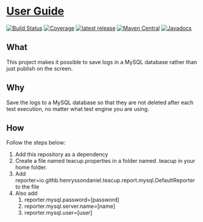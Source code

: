 # [User Guide](https://henryssondaniel.github.io/teacup.github.io/)
[![Build Status](https://travis-ci.com/HenryssonDaniel/teacup-java-report-mysql.svg?branch=master)](https://travis-ci.com/HenryssonDaniel/teacup-java-report-mysql)
[![Coverage](https://sonarcloud.io/api/project_badges/measure?project=HenryssonDaniel_teacup-java-report-mysql&metric=coverage)](https://sonarcloud.io/dashboard?id=HenryssonDaniel_teacup-java-report-mysql)
[![latest release](https://img.shields.io/badge/release%20notes-1.0.2-yellow.svg)](https://github.com/HenryssonDaniel/teacup-java-report-mysql/blob/master/doc/release-notes/official.md)
[![Maven Central](https://img.shields.io/maven-central/v/io.github.henryssondaniel.teacup.report/mysql.svg)](http://search.maven.org/#search%7Cgav%7C1%7Cg%3A%22io.github.henryssondaniel.teacup.report%22%20AND%20a%3A%22mysql%22)
[![Javadocs](https://www.javadoc.io/badge/io.github.henryssondaniel.teacup.report/mysql.svg)](https://www.javadoc.io/doc/io.github.henryssondaniel.teacup.report/mysql)
## What ##
This project makes it possible to save logs in a MySQL database rather than just publish on the
screen.
## Why ##
Save the logs to a MySQL database so that they are not deleted after each test execution, no matter
what test engine you are using.
## How ##
Follow the steps below:
1. Add this repository as a dependency
1. Create a file named teacup.properties in a folder named .teacup in your home folder.
1. Add reporter=io.githb.henryssondaniel.teacup.report.mysql.DefaultReporter to the file
1. Also add
   1. reporter.mysql.password=[password]
   1. reporter.mysql.server.name=[name]
   1. reporter.mysql.user=[user]